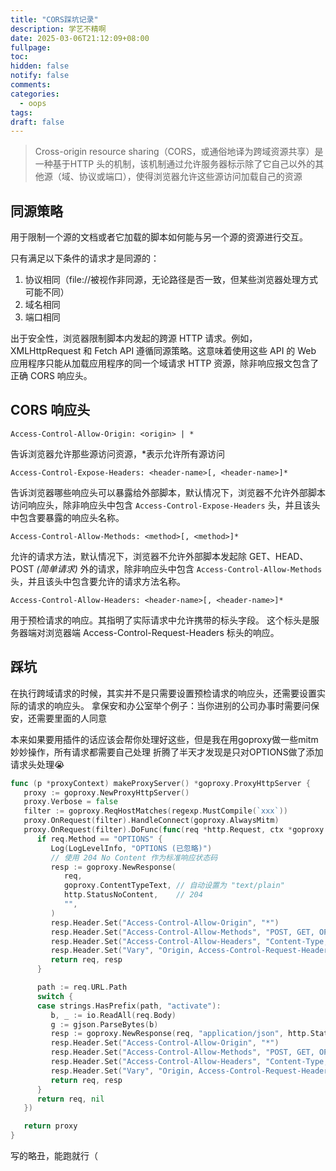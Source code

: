 ```yaml
---
title: "CORS踩坑记录"
description: 学艺不精啊
date: 2025-03-06T21:12:09+08:00
fullpage: 
toc: 
hidden: false
notify: false
comments: 
categories: 
  - oops
tags: 
draft: false
---
```

> Cross-origin resource sharing（CORS，或通俗地译为跨域资源共享）是一种基于HTTP 头的机制，该机制通过允许服务器标示除了它自己以外的其他源（域、协议或端口），使得浏览器允许这些源访问加载自己的资源

## 同源策略

用于限制一个源的文档或者它加载的脚本如何能与另一个源的资源进行交互。

只有满足以下条件的请求才是同源的：

1. 协议相同（file://被视作非同源，无论路径是否一致，但某些浏览器处理方式可能不同）
2. 域名相同
3. 端口相同

出于安全性，浏览器限制脚本内发起的跨源 HTTP 请求。例如，XMLHttpRequest 和 Fetch API 遵循同源策略。这意味着使用这些 API 的 Web 应用程序只能从加载应用程序的同一个域请求 HTTP 资源，除非响应报文包含了正确 CORS 响应头。

## CORS 响应头

```http
Access-Control-Allow-Origin: <origin> | *
```

告诉浏览器允许那些源访问资源，*表示允许所有源访问

```http
Access-Control-Expose-Headers: <header-name>[, <header-name>]*
```

告诉浏览器哪些响应头可以暴露给外部脚本，默认情况下，浏览器不允许外部脚本访问响应头，除非响应头中包含 `Access-Control-Expose-Headers` 头，并且该头中包含要暴露的响应头名称。

```http
Access-Control-Allow-Methods: <method>[, <method>]*
```

允许的请求方法，默认情况下，浏览器不允许外部脚本发起除 GET、HEAD、POST *(简单请求)* 外的请求，除非响应头中包含 `Access-Control-Allow-Methods` 头，并且该头中包含要允许的请求方法名称。

```http
Access-Control-Allow-Headers: <header-name>[, <header-name>]*
```

用于预检请求的响应。其指明了实际请求中允许携带的标头字段。
这个标头是服务器端对浏览器端 Access-Control-Request-Headers 标头的响应。

## 踩坑

在执行跨域请求的时候，其实并不是只需要设置预检请求的响应头，还需要设置实际的请求的响应头。
拿保安和办公室举个例子：当你进别的公司办事时需要问保安，还需要里面的人同意

本来如果要用插件的话应该会帮你处理好这些，但是我在用goproxy做一些mitm妙妙操作，所有请求都需要自己处理
折腾了半天才发现是只对OPTIONS做了添加请求头处理😭

```go
func (p *proxyContext) makeProxyServer() *goproxy.ProxyHttpServer {
   proxy := goproxy.NewProxyHttpServer()
   proxy.Verbose = false
   filter := goproxy.ReqHostMatches(regexp.MustCompile(`xxx`))
   proxy.OnRequest(filter).HandleConnect(goproxy.AlwaysMitm)
   proxy.OnRequest(filter).DoFunc(func(req *http.Request, ctx *goproxy.ProxyCtx) (*http.Request, *http.Response) {
      if req.Method == "OPTIONS" {
         Log(LogLevelInfo, "OPTIONS (已忽略)")
         // 使用 204 No Content 作为标准响应状态码
         resp := goproxy.NewResponse(
            req,
            goproxy.ContentTypeText, // 自动设置为 "text/plain"
            http.StatusNoContent,    // 204
            "",
         )
         resp.Header.Set("Access-Control-Allow-Origin", "*")
         resp.Header.Set("Access-Control-Allow-Methods", "POST, GET, OPTIONS")
         resp.Header.Set("Access-Control-Allow-Headers", "Content-Type, Authorization")
         resp.Header.Set("Vary", "Origin, Access-Control-Request-Headers")
         return req, resp
      }

      path := req.URL.Path
      switch {
      case strings.HasPrefix(path, "activate"):
         b, _ := io.ReadAll(req.Body)
         g := gjson.ParseBytes(b)
         resp := goproxy.NewResponse(req, "application/json", http.StatusOK, makeFakeBody(g.Get("license_key").String(), "?"))
         resp.Header.Set("Access-Control-Allow-Origin", "*")
         resp.Header.Set("Access-Control-Allow-Methods", "POST, GET, OPTIONS")
         resp.Header.Set("Access-Control-Allow-Headers", "Content-Type, Authorization")
         resp.Header.Set("Vary", "Origin, Access-Control-Request-Headers")
         return req, resp
      }
      return req, nil
   })

   return proxy
}
```

写的略丑，能跑就行（
